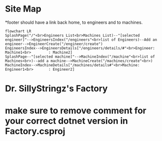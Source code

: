 # Site Map
*footer should have a link back home, to engineers and to machines.
```mermaid
flowchart LR
SplashPage("/"<br>Engineers List<br>Machines List)--"[selected engineer]"-->EngineersIndex("/engineers"<br>list of Engineers)--Add an engineer-->EngineerCreate("/engineer/create") 
EngineersIndex-->EngineersDetails["/engineers/details/#"<br>Engineer: Machine1<br>        : Machine2]
SplashPage--"[selected machine]"-->MachineIndex("/machine"<br>list of Machines<br>)--add a machine-->MachineCreate("/machines/create"<br>)
MachineIndex-->MachineDetails["/machines/details#"<br>Machine: Engineer1<br>       : Engineer2]

```



# Dr. SillyStringz's Factory


# make sure to remove comment for your correct dotnet version in Factory.csproj
